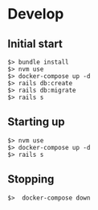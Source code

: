 # Develop

## Initial start

```
$> bundle install
$> nvm use
$> docker-compose up -d
$> rails db:create
$> rails db:migrate
$> rails s
```

## Starting up

```
$> nvm use
$> docker-compose up -d
$> rails s
```

## Stopping

```
$>  docker-compose down
```